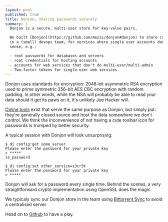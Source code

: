 ```yaml
---
layout: post
published: true
title: Donjon, sharing passwords securely
summary: |
  Donjon is a secure, multi-user store for key-value pairs.

  We built [Donjon](https://github.com/mezis/donjon#donjon) to share credentials
  in a (small) devops team, for services where single user accounts don't make
  sense, e.g.:

  - root passwords for databases and servers
  - root credentials for hosting accounts
  - accounts for web services that don't do multi-user/multi-admin
  - Two-factor tokens for single-user web services.
---
```


Donjon uses standards for encryption: 2048-bit asymmetric RSA encryption used to
prime symmetric 256-bit AES CBC encryption with random padding.  In other words,
while the NSA will probably be able to read your data should it get its paws on
it, it's unlikely Joe Hacker will.

[Online tools](https://lastpass.com) exist that serve the same purpose as
Donjon, but simply put: they're generally closed source and host the data
somewhere we don't control. We think the inconvenience of not having a cute
toolbar icon for passwords is trumped by better security.

A typical session with Donjon will look unsurprising:

    $ dj config:get some_server
    Please enter the password for your private key
    > *****
    le_password

    $ dj config:set other_service=s3cr3t
    Please enter the password for your private key
    > *****

Donjon will ask for a password every single time. Behind the scenes, a very
straightforward crypto implementation using OpenSSL does the magic.

We typicaly sync our Donjon store in the team using [Bittorrent
Sync](http://getsync.com/) to avoid a centralised server.

Head on to [Github](https://github.com/mezis/donjon#donjon) to have a play.

